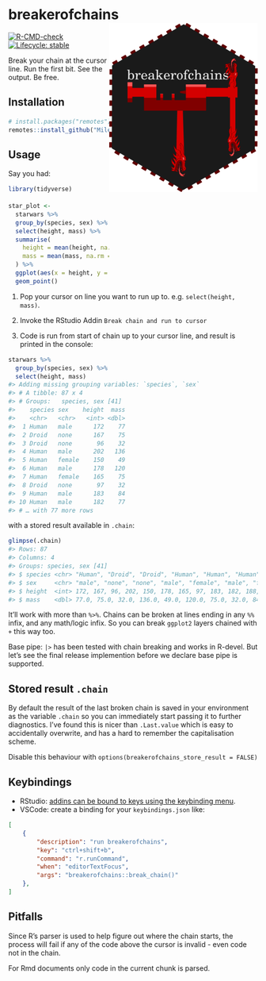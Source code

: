 
<!-- README.md is generated from README.Rmd. Please edit that file -->

# breakerofchains <img src="inst/media/breakerofchains.png" align="right" width="300px"/>

<!-- badges: start -->

[![R-CMD-check](https://github.com/MilesMcBain/breakerofchains/workflows/R-CMD-check/badge.svg)](https://github.com/MilesMcBain/breakerofchains/actions)
[![Lifecycle:
stable](https://img.shields.io/badge/lifecycle-stable-brightgreen.svg)](https://www.tidyverse.org/lifecycle/#stable)
<!-- badges: end -->

Break your chain at the cursor line. Run the first bit. See the output.
Be free.

## Installation

``` r
# install.packages("remotes")
remotes::install_github("MilesMcBain/breakerofchains")
```

## Usage

Say you had:

``` r
library(tidyverse)

star_plot <-
  starwars %>%
  group_by(species, sex) %>%
  select(height, mass) %>%
  summarise(
    height = mean(height, na.rm = TRUE),
    mass = mean(mass, na.rm = TRUE)
  ) %>%
  ggplot(aes(x = height, y = mass)) +
  geom_point()
```

1.  Pop your cursor on line you want to run up to. e.g. `select(height,
    mass)`.

2.  Invoke the RStudio Addin `Break chain and run to cursor`

3.  Code is run from start of chain up to your cursor line, and result
    is printed in the console:

<!-- end list -->

``` r
starwars %>%
  group_by(species, sex) %>%
  select(height, mass)
#> Adding missing grouping variables: `species`, `sex`
#> # A tibble: 87 x 4
#> # Groups:   species, sex [41]
#>    species sex    height  mass
#>    <chr>   <chr>   <int> <dbl>
#>  1 Human   male      172    77
#>  2 Droid   none      167    75
#>  3 Droid   none       96    32
#>  4 Human   male      202   136
#>  5 Human   female    150    49
#>  6 Human   male      178   120
#>  7 Human   female    165    75
#>  8 Droid   none       97    32
#>  9 Human   male      183    84
#> 10 Human   male      182    77
#> # … with 77 more rows
```

with a stored result available in `.chain`:

``` r
glimpse(.chain)
#> Rows: 87
#> Columns: 4
#> Groups: species, sex [41]
#> $ species <chr> "Human", "Droid", "Droid", "Human", "Human", "Human", "Human",…
#> $ sex     <chr> "male", "none", "none", "male", "female", "male", "female", "n…
#> $ height  <int> 172, 167, 96, 202, 150, 178, 165, 97, 183, 182, 188, 180, 228,…
#> $ mass    <dbl> 77.0, 75.0, 32.0, 136.0, 49.0, 120.0, 75.0, 32.0, 84.0, 77.0, …
```

It’ll work with more than `%>%`. Chains can be broken at lines ending in
any `%%` infix, and any math/logic infix. So you can break `ggplot2`
layers chained with `+` this way too.

Base pipe: `|>` has been tested with chain breaking and works in
R-devel. But let’s see the final release implemention before we declare
base pipe is supported.

## Stored result `.chain`

By default the result of the last broken chain is saved in your
environment as the variable `.chain` so you can immediately start
passing it to further diagnostics. I’ve found this is nicer than
`.Last.value` which is easy to accidentally overwrite, and has a hard to
remember the capitalisation scheme.

Disable this behaviour with `options(breakerofchains_store_result =
FALSE)`

## Keybindings

  - RStudio: [addins can be bound to keys using the keybinding
    menu](https://www.infoworld.com/article/3327573/do-more-with-r-rstudio-addins-and-keyboard-shortcuts.html).
  - VSCode: create a binding for your `keybindings.json` like:

<!-- end list -->

``` json
[
    {
        "description": "run breakerofchains",
        "key": "ctrl+shift+b",
        "command": "r.runCommand",
        "when": "editorTextFocus",
        "args": "breakerofchains::break_chain()"
    },
]
```

## Pitfalls

Since R’s parser is used to help figure out where the chain starts, the
process will fail if any of the code above the cursor is invalid - even
code not in the chain.

For Rmd documents only code in the current chunk is parsed.

